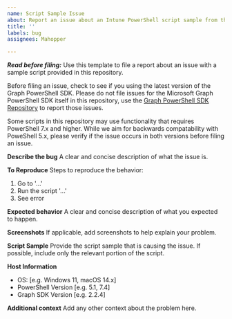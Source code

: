 ```yaml
---
name: Script Sample Issue
about: Report an issue about an Intune PowerShell script sample from this repository
title: ''
labels: bug
assignees: Mahopper

---
```


***Read before filing:*** Use this template to file a report about an issue with a sample script provided in this repository. 

Before filing an issue, check to see if you using the latest version of the Graph PowerShell SDK. Please do not file issues for the Microsoft Graph PowerShell SDK itself in this repository, use the [Graph PowerShell SDK Repository](https://github.com/microsoftgraph/msgraph-sdk-powershell) to report those issues. 

Some scripts in this repository may use functionality that requires PowerShell 7.x and higher. While we aim for backwards compatability with PoweShell 5.x, please verify if the issue occurs in both versions before filing an issue.

**Describe the bug**
A clear and concise description of what the issue is.

**To Reproduce**
Steps to reproduce the behavior:
1. Go to '...'
2. Run the script '...'
3. See error

**Expected behavior**
A clear and concise description of what you expected to happen.

**Screenshots**
If applicable, add screenshots to help explain your problem.

**Script Sample**
Provide the script sample that is causing the issue. If possible, include only the relevant portion of the script.

**Host Information**
- OS: [e.g. Windows 11, macOS 14.x]
- PowerShell Version [e.g. 5.1, 7.4]
- Graph SDK Version [e.g. 2.2.4] 

**Additional context**
Add any other context about the problem here.
